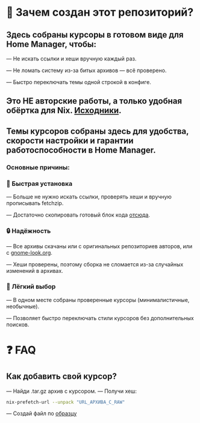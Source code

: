 # 🎯 Зачем создан этот репозиторий?

## Здесь собраны курсоры в готовом виде для Home Manager, чтобы:

—  Не искать ссылки и хеши вручную каждый раз.

—  Не ломать систему из-за битых архивов — всё проверено.

—  Быстро переключать темы одной строкой в конфиге.

## Это НЕ авторские работы, а только удобная обёртка для Nix. [Исходники](https://github.com/driversline/cursors/tree/main/authors).

## Темы курсоров собраны здесь для удобства, скорости настройки и гарантии работоспособности в Home Manager.
### Основные причины:

### 🚀 Быстрая установка
—  Больше не нужно искать ссылки, проверять хеши и вручную прописывать fetchzip.

—  Достаточно скопировать готовый блок кода [отсюда](https://github.com/driversline/cursors/tree/main/home-manager).

### 🔒 Надёжность
—  Все архивы скачаны или с оригинальных репозиториев авторов, или с [gnome-look.org](https://www.gnome-look.org/browse/).

—  Хеши проверены, поэтому сборка не сломается из-за случайных изменений в архивах.

### 🎨 Лёгкий выбор
— В одном месте собраны проверенные курсоры (минималистичные, необычные).

— Позволяет быстро переключать стили курсоров без дополнительных поисков.

# ❓ FAQ
## Как добавить свой курсор?
— Найди .tar.gz архив с курсором.
— Получи хеш:
```sh
nix-prefetch-url --unpack "URL_АРХИВА_С_RAW"
```
— Создай файл по [образцу](template/home.nix)
